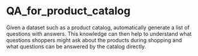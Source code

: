 # QA_for_product_catalog
Given a dataset such as a product catalog, automatically generate a list of questions with answers. This knowledge can then help to understand what questions shoppers might ask about the products during shopping and what questions can be answered by the catalog directly.
